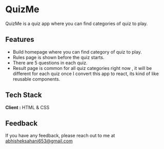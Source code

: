 # QuizMe

QuizMe is a quiz app where you can find categories of quiz to play.

## Features

- Build homepage where you can find category of quiz to play.
- Rules page is shown before the quiz starts.
- There are 5 questions in each quiz.
- Result page is common for all quiz categories right now , it will be different for each quiz once I convert this app to react, its kind of like reusable components.

## Tech Stack

**Client :** HTML & CSS

## Feedback

If you have any feedback, please reach out to me at abhisheksahani653@gmail.com
